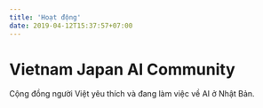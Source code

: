 ```yaml
---
title: 'Hoạt động'
date: 2019-04-12T15:37:57+07:00
---
```


# Vietnam Japan AI Community

Cộng đồng người Việt yêu thích và đang làm việc về AI ở Nhật Bản.